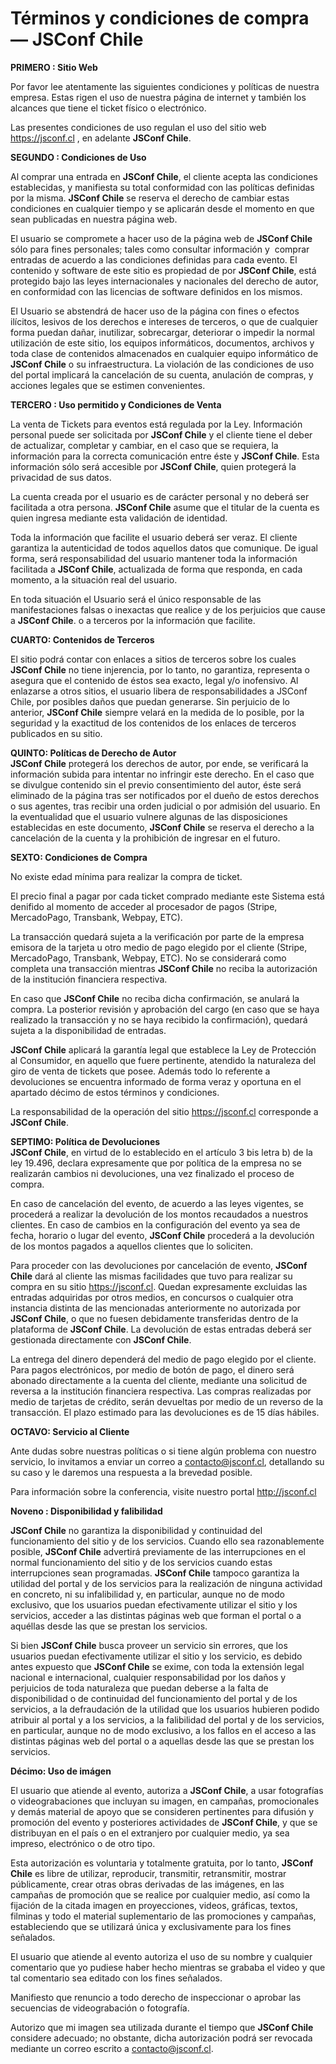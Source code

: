 # Términos y condiciones de compra — **JSConf Chile**

**PRIMERO : Sitio Web**

Por favor lee atentamente las siguientes condiciones y políticas de nuestra empresa. Estas rigen el uso de nuestra página de internet y también los alcances que tiene el ticket físico o electrónico.

Las presentes condiciones de uso regulan el uso del sitio web https://jsconf.cl , en adelante **JSConf Chile**.

**SEGUNDO : Condiciones de Uso**

Al comprar una entrada en **JSConf Chile**, el cliente acepta las condiciones establecidas, y manifiesta su total conformidad con las políticas definidas por la misma. **JSConf Chile** se reserva el derecho de cambiar estas condiciones en cualquier tiempo y se aplicarán desde el momento en que sean publicadas en nuestra página web.

El usuario se compromete a hacer uso de la página web de **JSConf Chile** sólo para fines personales; tales como consultar información y  comprar entradas de acuerdo a las condiciones definidas para cada evento. El contenido y software de este sitio es propiedad de por **JSConf Chile**, está protegido bajo las leyes
internacionales y nacionales del derecho de autor, en conformidad con las licencias de software definidos en los mismos.

El Usuario se abstendrá de hacer uso de la página con fines o efectos ilícitos, lesivos de los derechos e intereses de terceros, o que de cualquier forma puedan dañar, inutilizar, sobrecargar, deteriorar o impedir la normal utilización de este sitio, los equipos informáticos, documentos, archivos y toda clase de contenidos almacenados en cualquier equipo informático de **JSConf Chile** o su infraestructura. La violación de las condiciones de uso del portal implicará la cancelación de su cuenta, anulación de compras, y acciones legales que se estimen convenientes.

**TERCERO : Uso permitido y Condiciones de Venta**

La venta de Tickets para eventos está regulada por la Ley.
Información personal puede ser solicitada por **JSConf Chile** y el cliente tiene el deber de actualizar, completar y cambiar, en el caso que se requiera, la información para la correcta comunicación entre éste y **JSConf Chile**. Esta información sólo será accesible por **JSConf Chile**, quien protegerá la privacidad de sus datos.

La cuenta creada por el usuario es de carácter personal y no deberá ser facilitada a otra persona. **JSConf Chile** asume que el titular de la cuenta es quien ingresa mediante esta validación de identidad.

Toda la información que facilite el usuario deberá ser veraz. El cliente garantiza la autenticidad de todos aquellos datos que comunique. De igual forma, será responsabilidad del usuario mantener toda la información facilitada a **JSConf Chile**, actualizada de forma que responda, en cada momento, a la situación real del usuario.

En toda situación el Usuario será el único responsable de las manifestaciones falsas o inexactas que realice y de los perjuicios que cause a **JSConf Chile**. o a terceros por la información que facilite.

**CUARTO: Contenidos de Terceros**

El sitio podrá contar con enlaces a sitios de terceros sobre los cuales **JSConf Chile** no tiene injerencia, por lo tanto, no garantiza, representa o asegura que el contenido de éstos sea exacto, legal y/o inofensivo. Al enlazarse a otros sitios, el usuario libera de responsabilidades a JSConf Chile, por posibles daños que puedan generarse. Sin perjuicio de lo anterior, **JSConf Chile** siempre velará en la medida de lo posible, por la seguridad y la exactitud de los contenidos de los enlaces de terceros publicados en su sitio.

**QUINTO: Políticas de Derecho de Autor**  
**JSConf Chile** protegerá los derechos de autor, por ende, se verificará la información subida para intentar no infringir este derecho. En el caso que se divulgue contenido sin el previo consentimiento del autor, éste será eliminado de la página tras ser notificados por el dueño de estos derechos o sus agentes, tras recibir una orden judicial o por admisión del usuario. En la eventualidad que el usuario vulnere algunas de las disposiciones establecidas en este documento, **JSConf Chile** se reserva el derecho a la cancelación de la cuenta y la prohibición de ingresar en el futuro.

**SEXTO: Condiciones de Compra**

No existe edad mínima para realizar la compra de ticket.

El precio final a pagar por cada ticket comprado mediante este Sistema está denifido al momento de acceder al procesador de pagos (Stripe, MercadoPago, Transbank, Webpay, ETC).

La transacción quedará sujeta a la verificación por parte de la empresa emisora de la tarjeta u otro medio de pago elegido por el cliente (Stripe, MercadoPago, Transbank, Webpay, ETC). No se considerará como completa una transacción mientras **JSConf Chile** no reciba la autorización de la institución financiera respectiva.

En caso que **JSConf Chile** no reciba dicha confirmación, se anulará la compra. La posterior revisión y aprobación del cargo (en caso que se haya realizado la transacción y no se haya recibido la confirmación), quedará sujeta a la disponibilidad de entradas.

**JSConf Chile** aplicará la garantía legal que establece la Ley de Protección al Consumidor, en aquello que fuere pertinente, atendido la naturaleza del giro de venta de tickets que posee. Además todo lo referente a devoluciones se encuentra informado de forma veraz y oportuna en el apartado décimo de estos términos y condiciones.

La responsabilidad de la operación del sitio https://jsconf.cl corresponde a **JSConf Chile**.

**SEPTIMO: Política de Devoluciones**  
**JSConf Chile**, en virtud de lo establecido en el artículo 3 bis letra b) de la ley 19.496, declara expresamente que por política de la empresa no se realizarán cambios ni devoluciones, una vez finalizado el proceso de compra.

En caso de cancelación del evento, de acuerdo a las leyes vigentes, se procederá a realizar la devolución de los montos recaudados a nuestros clientes. En caso de cambios en la configuración del evento ya sea de fecha, horario o lugar del evento, **JSConf Chile** procederá a la devolución de los montos pagados a aquellos clientes que lo soliciten.

Para proceder con las devoluciones por cancelación de evento, **JSConf Chile** dará al cliente las mismas facilidades que tuvo para realizar su compra en su sitio https://jsconf.cl.
Quedan expresamente excluidas las entradas adquiridas por otros medios, en concursos o cualquier otra instancia distinta de las mencionadas anteriormente no autorizada por **JSConf Chile**, o que no fuesen debidamente transferidas dentro de la plataforma de **JSConf Chile**. La devolución de estas entradas deberá ser gestionada directamente con **JSConf Chile**.

La entrega del dinero dependerá del medio de pago elegido por el cliente. Para pagos electrónicos, por medio de botón de pago, el dinero será abonado directamente a la cuenta del cliente, mediante una solicitud de reversa a la institución financiera respectiva. Las compras realizadas por medio de tarjetas de crédito, serán devueltas por medio de un reverso de la transacción. El plazo estimado para las devoluciones es de 15 días hábiles.

**OCTAVO: Servicio al Cliente**

Ante dudas sobre nuestras políticas o si tiene algún problema con nuestro servicio, lo invitamos a enviar un correo a contacto@jsconf.cl, detallando su su caso y le daremos una respuesta a la brevedad posible. 

Para información sobre la conferencia, visite nuestro portal http://jsconf.cl


**Noveno : Disponibilidad y falibilidad**

**JSConf Chile** no garantiza la disponibilidad y continuidad del funcionamiento del sitio y de los servicios. Cuando ello sea razonablemente posible, **JSConf Chile** advertirá previamente de las interrupciones en el normal funcionamiento del sitio y de los servicios cuando estas interrupciones sean programadas. **JSConf Chile** tampoco garantiza la utilidad del portal y de los servicios para la realización de ninguna actividad en concreto, ni su infalibilidad y, en particular, aunque no de modo exclusivo, que los usuarios puedan efectivamente utilizar el sitio y los servicios, acceder a las distintas páginas web que forman el portal o a aquéllas desde las que se prestan los servicios.

Si bien **JSConf Chile** busca proveer un servicio sin errores, que los usuarios puedan efectivamente utilizar el sitio y los servicio, es debido antes expuesto que **JSConf Chile** se exime, con toda la extensión legal nacional e internacional, cualquier responsabilidad por los daños y perjuicios de toda naturaleza que puedan deberse a la falta de disponibilidad o de continuidad del funcionamiento del portal y de los servicios, a la defraudación de la utilidad que los usuarios hubieren podido atribuir al portal y a los servicios, a la falibilidad del portal y de los servicios, en particular, aunque no de modo exclusivo, a los fallos en el acceso a las distintas páginas web del portal o a aquellas desde las que se prestan los servicios.

**Décimo: Uso de imágen** 

El usuario que atiende al evento, autoriza a **JSConf Chile**, a usar fotografías o videograbaciones que incluyan su imagen, en campañas, promocionales y demás material de apoyo que se consideren pertinentes para difusión y promoción del evento y posteriores actividades de **JSConf Chile**, y que se distribuyan en el país o en el extranjero por cualquier medio, ya sea impreso, electrónico o de otro tipo.

Esta autorización es voluntaria y totalmente gratuita, por lo tanto, **JSConf Chile** es libre de utilizar, reproducir, transmitir, retransmitir, mostrar públicamente, crear otras obras derivadas de las imágenes, en las campañas de promoción que se realice por cualquier medio, así como la fijación de la citada imagen en proyecciones, videos, gráficas, textos, filminas y todo el material suplementario de las promociones y campañas, estableciendo que se utilizará única y exclusivamente para los fines señalados.

El usuario que atiende al evento autoriza el uso de su nombre y cualquier comentario que yo pudiese haber hecho mientras se grababa el video y que tal comentario sea editado con los fines señalados.

Manifiesto que renuncio a todo derecho de inspeccionar o aprobar las secuencias de videograbación o fotografía.

Autorizo que mi imagen sea utilizada durante el tiempo que **JSConf Chile** considere adecuado; no obstante, dicha autorización podrá ser revocada mediante un correo escrito a contacto@jsconf.cl.
